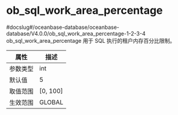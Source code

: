 ob_sql_work_area_percentage 
================================================
#docslug#/oceanbase-database/oceanbase-database/V4.0.0/ob_sql_work_area_percentage-1-2-3-4
ob_sql_work_area_percentage 用于 SQL 执行的租户内存百分比限制。


| **属性** |   **描述**   |
|--------|------------|
| 参数类型   | int        |
| 默认值    | 5          |
| 取值范围   | \[0, 100\] |
| 生效范围   | GLOBAL     |


